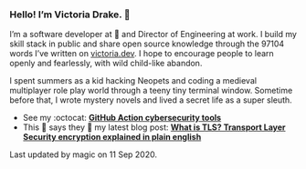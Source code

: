 ### Hello! I’m Victoria Drake. 👋

I’m a software developer at 💜 and Director of Engineering at work. I build my skill stack in public and share open source knowledge through the 97104 words I’ve written on [victoria.dev](https://victoria.dev). I hope to encourage people to learn openly and fearlessly, with wild child-like abandon.

I spent summers as a kid hacking Neopets and coding a medieval multiplayer role play world through a teeny tiny terminal window. Sometime before that, I wrote mystery novels and lived a secret life as a super sleuth.

- See my :octocat: **[GitHub Action cybersecurity tools](https://github.com/search?q=user%3Avictoriadrake+GitHub+Action+security)**
- This 🦊 says they 🙌 my latest blog post: **[What is TLS? Transport Layer Security encryption explained in plain english](https://victoria.dev/blog/what-is-tls-transport-layer-security-encryption-explained-in-plain-english/)**

Last updated by magic on 11 Sep 2020.
